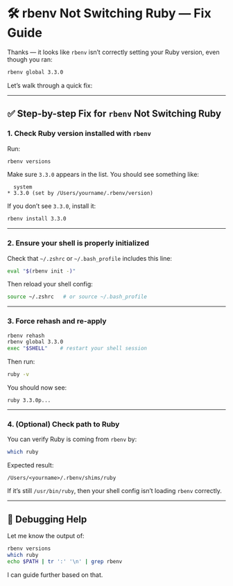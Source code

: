 
# 🛠️ rbenv Not Switching Ruby — Fix Guide

Thanks — it looks like `rbenv` isn’t correctly setting your Ruby version, even though you ran:

```bash
rbenv global 3.3.0
```

Let’s walk through a quick fix:

---

## ✅ Step-by-step Fix for `rbenv` Not Switching Ruby

### 1. Check Ruby version installed with `rbenv`

Run:

```bash
rbenv versions
```

Make sure `3.3.0` appears in the list. You should see something like:

```
  system
* 3.3.0 (set by /Users/yourname/.rbenv/version)
```

If you don’t see `3.3.0`, install it:

```bash
rbenv install 3.3.0
```

---

### 2. Ensure your shell is properly initialized

Check that `~/.zshrc` or `~/.bash_profile` includes this line:

```bash
eval "$(rbenv init -)"
```

Then reload your shell config:

```bash
source ~/.zshrc   # or source ~/.bash_profile
```

---

### 3. Force rehash and re-apply

```bash
rbenv rehash
rbenv global 3.3.0
exec "$SHELL"    # restart your shell session
```

Then run:

```bash
ruby -v
```

You should now see:

```
ruby 3.3.0p...
```

---

### 4. (Optional) Check path to Ruby

You can verify Ruby is coming from `rbenv` by:

```bash
which ruby
```

Expected result:

```
/Users/<yourname>/.rbenv/shims/ruby
```

If it’s still `/usr/bin/ruby`, then your shell config isn’t loading `rbenv` correctly.

---

## 🧪 Debugging Help

Let me know the output of:

```bash
rbenv versions
which ruby
echo $PATH | tr ':' '\n' | grep rbenv
```

I can guide further based on that.
